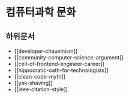 # 컴퓨터과학 문화

## 하위문서

- [[developer-chauvinism]]
- [[community-computer-science-argument]]
- [[ceil-of-frontend-engineer-career]]
- [[hippocratic-oath-for-technologists]]
- [[clean-code-myth]]
- [[yak-shaving]]
- [[ieee-citation-style]]
